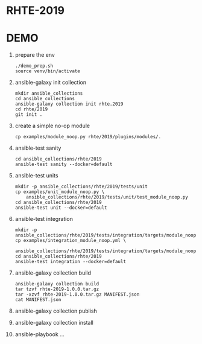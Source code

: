 # RHTE-2019

# DEMO

1. prepare the env

    ```
    ./demo_prep.sh
    source venv/bin/activate
    ```

2. ansible-galaxy init collection

    ```
    mkdir ansible_collections
    cd ansible_collections
    ansible-galaxy collection init rhte.2019
    cd rhte/2019
    git init .
    ```

3. create a simple no-op module

    ```
    cp examples/module_noop.py rhte/2019/plugins/modules/.
    ```

4. ansible-test sanity

    ```
    cd ansible_collections/rhte/2019
    ansible-test sanity --docker=default
    ```

5. ansible-test units 

    ``` 
    mkdir -p ansible_collections/rhte/2019/tests/unit
    cp examples/unit_module_noop.py \
        ansible_collections/rhte/2019/tests/unit/test_module_noop.py
    cd ansible_collections/rhte/2019
    ansible-test unit --docker=default
    ```

6. ansible-test integration

    ```
    mkdir -p ansible_collections/rhte/2019/tests/integration/targets/module_noop/tasks
    cp examples/integration_module_noop.yml \
        ansible_collections/rhte/2019/tests/integration/targets/module_noop/tasks/main.yml
    cd ansible_collections/rhte/2019
    ansible-test integration --docker=default
    ```

7. ansible-galaxy collection build

    ```
    ansible-galaxy collection build
    tar tzvf rhte-2019-1.0.0.tar.gz
    tar -xzvf rhte-2019-1.0.0.tar.gz MANIFEST.json
    cat MANIFEST.json
    ```

8. ansible-galaxy collection publish
9. ansible-galaxy collection install
10. ansible-playbook ...

